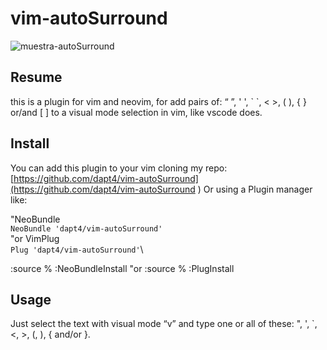 # vim-autoSurround

![muestra-autoSurround](https://github.com/dapt4/vim-autoSurround/assets/67972962/8fd867ca-870a-45ec-912f-d3793a21f35a)

## Resume
this is a plugin for vim and neovim, for add pairs of: “ ”, ' ', \` \`, < >, ( ), { } or/and [ ] to a visual mode selection in vim, like vscode does.

## Install
You can add this plugin to your vim cloning my repo:
[https://github.com/dapt4/vim-autoSurround](https://github.com/dapt4/vim-autoSurround
)
Or using a Plugin manager like:

"NeoBundle\
`NeoBundle 'dapt4/vim-autoSurround'`\
"or VimPlug\
`Plug 'dapt4/vim-autoSurround'`\

:source %
:NeoBundleInstall
"or
:source %
:PlugInstall


## Usage
Just select the text with visual mode “v” and type one or all of these: ", ', `, <, >, (, ), { and/or }.
